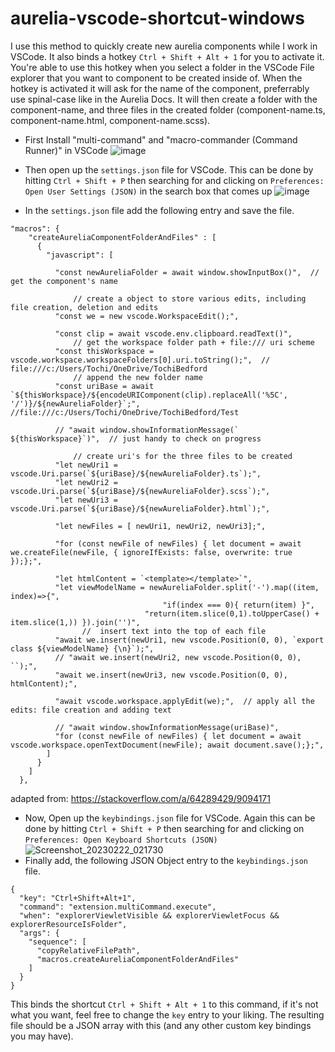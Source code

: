 # aurelia-vscode-shortcut-windows

I use this method to quickly create new aurelia components while I work in VSCode. It also binds a hotkey `Ctrl + Shift + Alt + 1` for you to activate it.
You're able to use this hotkey when you select a folder in the VSCode File explorer that you want to component to be created inside of. When the hotkey is activated it will ask for the name of the component, preferrably use spinal-case like in the Aurelia Docs. It will then create a folder with the component-name, and three files in the created folder (component-name.ts, component-name.html, component-name.scss).

- First Install "multi-command" and "macro-commander (Command Runner)" in VSCode
![image](https://user-images.githubusercontent.com/34871260/220627995-e09234b9-22ad-4506-9a2b-9a5db9ddab1b.png)

- Then open up the `settings.json` file for VSCode. This can be done by hitting `Ctrl + Shift + P` then searching for and clicking on `Preferences: Open User Settings (JSON)` in the search box that comes up
![image](https://user-images.githubusercontent.com/34871260/220628862-3b3114b9-8c3a-4336-bc84-02c548e30b07.png)

- In the `settings.json` file add the following entry and save the file.
```
"macros": {
    "createAureliaComponentFolderAndFiles" : [
      { 
        "javascript": [
  
          "const newAureliaFolder = await window.showInputBox()",  // get the component's name
  
              // create a object to store various edits, including file creation, deletion and edits
          "const we = new vscode.WorkspaceEdit();",
  
          "const clip = await vscode.env.clipboard.readText()",
              // get the workspace folder path + file:/// uri scheme
          "const thisWorkspace = vscode.workspace.workspaceFolders[0].uri.toString();",  // file:///c:/Users/Tochi/OneDrive/TochiBedford
              // append the new folder name
          "const uriBase = await `${thisWorkspace}/${encodeURIComponent(clip).replaceAll('%5C', '/')}/${newAureliaFolder}`;",  //file:///c:/Users/Tochi/OneDrive/TochiBedford/Test
  
          // "await window.showInformationMessage(` ${thisWorkspace}`)",  // just handy to check on progress
  
              // create uri's for the three files to be created
          "let newUri1 = vscode.Uri.parse(`${uriBase}/${newAureliaFolder}.ts`);",
          "let newUri2 = vscode.Uri.parse(`${uriBase}/${newAureliaFolder}.scss`);",
          "let newUri3 = vscode.Uri.parse(`${uriBase}/${newAureliaFolder}.html`);",
  
          "let newFiles = [ newUri1, newUri2, newUri3];",
  
          "for (const newFile of newFiles) { let document = await we.createFile(newFile, { ignoreIfExists: false, overwrite: true });};",
  
          "let htmlContent = `<template></template>`",
          "let viewModelName = newAureliaFolder.split('-').map((item, index)=>{",
                                  "if(index === 0){ return(item) }",
                              "return(item.slice(0,1).toUpperCase() + item.slice(1,)) }).join('')",
                //  insert text into the top of each file
          "await we.insert(newUri1, new vscode.Position(0, 0), `export class ${viewModelName} {\n}`);",
          // "await we.insert(newUri2, new vscode.Position(0, 0), ``);",
          "await we.insert(newUri3, new vscode.Position(0, 0), htmlContent);",
          
          "await vscode.workspace.applyEdit(we);",  // apply all the edits: file creation and adding text
          
          // "await window.showInformationMessage(uriBase)",
          "for (const newFile of newFiles) { let document = await vscode.workspace.openTextDocument(newFile); await document.save();};",
        ]
      }
    ]
  },
```
adapted from: https://stackoverflow.com/a/64289429/9094171

- Now, Open up the `keybindings.json` file for VSCode. Again this can be done by hitting `Ctrl + Shift + P` then searching for and clicking on `Preferences: Open Keyboard Shortcuts (JSON)`
![Screenshot_20230222_021730](https://user-images.githubusercontent.com/34871260/220631902-deed7146-f06d-44f9-9b8b-8d1dfa58cd0f.png)
- Finally add, the following JSON Object entry to the `keybindings.json` file.
```
{
  "key": "Ctrl+Shift+Alt+1",
  "command": "extension.multiCommand.execute",
  "when": "explorerViewletVisible && explorerViewletFocus && explorerResourceIsFolder",
  "args": {
    "sequence": [
      "copyRelativeFilePath",
      "macros.createAureliaComponentFolderAndFiles"
    ]
  }
}
```
This binds the shortcut `Ctrl + Shift + Alt + 1` to this command, if it's not what you want, feel free to change the `key` entry to your liking.
The resulting file should be a JSON array with this (and any other custom key bindings you may have).

